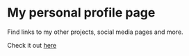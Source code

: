 # My personal profile page

Find links to my other projects, social media pages and more.

Check it out [here](https://chitramaddy.github.io/Portfolio/)
